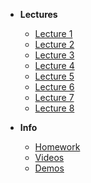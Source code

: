 - **Lectures**

  - [Lecture 1](/lecture-1/lecture.md)
  - [Lecture 2](/lecture-2/lecture.md)
  - [Lecture 3](/lecture-3/lecture.md)
  - [Lecture 4](/lecture-4/lecture.md)
  - [Lecture 5](/lecture-5/lecture.md)
  - [Lecture 6](/lecture-6/lecture.md)
  - [Lecture 7](/lecture-7/lecture.md)
  - [Lecture 8](/lecture-8/lecture.md)

- **Info**
  - [Homework](/homework/homework.md)
  - [Videos](/videos/videos.md)
  - [Demos](/demos/demos.md)
